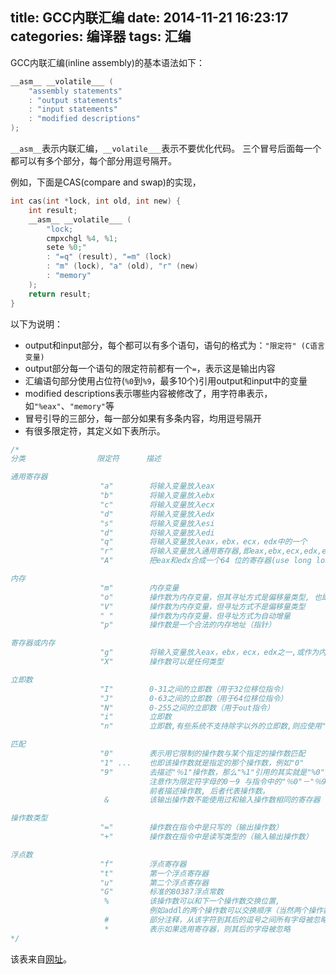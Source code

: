 ﻿title: GCC内联汇编
date: 2014-11-21 16:23:17
categories: 编译器
tags: 汇编
---

GCC内联汇编(inline assembly)的基本语法如下：

```c
__asm__ __volatile___ (
    "assembly statements"
    : "output statements"
    : "input statements"
    : "modified descriptions"
);
```

`__asm__`表示内联汇编，`__volatile___`表示不要优化代码。
三个冒号后面每一个都可以有多个部分，每个部分用逗号隔开。

<!--more-->

例如，下面是CAS(compare and swap)的实现，

```c
int cas(int *lock, int old, int new) {
    int result;
    __asm__ __volatile___ (
        "lock;
        cmpxchgl %4, %1;
        sete %0;"
        : "=q" (result), "=m" (lock)
        : "m" (lock), "a" (old), "r" (new)
        : "memory"
    );
    return result;
}
```

以下为说明：

- output和input部分，每个都可以有多个语句，语句的格式为：`"限定符" (C语言变量)`
- output部分每一个语句的限定符前都有一个`=`，表示这是输出内容
- 汇编语句部分使用占位符(`%0`到`%9`，最多10个)引用output和input中的变量
- modified descriptions表示哪些内容被修改了，用字符串表示，如`"%eax"`、`"memory"`等
- 冒号引导的三部分，每一部分如果有多条内容，均用逗号隔开
- 有很多限定符，其定义如下表所示。

```c
/*
分类                限定符      描述

通用寄存器
                    "a"        将输入变量放入eax
                    "b"        将输入变量放入ebx
                    "c"        将输入变量放入ecx
                    "d"        将输入变量放入edx
                    "s"        将输入变量放入esi
                    "d"        将输入变量放入edi
                    "q"        将输入变量放入eax，ebx，ecx，edx中的一个
                    "r"        将输入变量放入通用寄存器,即eax,ebx,ecx,edx,esi,edi之一
                    "A"        把eax和edx合成一个64 位的寄存器(use long longs)

内存
                    "m"        内存变量
                    "o"        操作数为内存变量，但其寻址方式是偏移量类型, 也即基址寻址
                    "V"        操作数为内存变量，但寻址方式不是偏移量类型
                    " "        操作数为内存变量，但寻址方式为自动增量
                    "p"        操作数是一个合法的内存地址（指针）

寄存器或内存
                    "g"        将输入变量放入eax，ebx，ecx，edx之一,或作为内存变量
                    "X"        操作数可以是任何类型

立即数
                    "I"        0-31之间的立即数（用于32位移位指令）
                    "J"        0-63之间的立即数（用于64位移位指令）
                    "N"        0-255之间的立即数（用于out指令）
                    "i"        立即数
                    "n"        立即数,有些系统不支持除字以外的立即数,则应使用"n"而非 "i"

匹配
                    "0"        表示用它限制的操作数与某个指定的操作数匹配
                    "1" ...    也即该操作数就是指定的那个操作数，例如"0"
                    "9"        去描述"％1"操作数，那么"%1"引用的其实就是"%0"操作数，
                               注意作为限定符字母的0－9 与指令中的"％0"－"％9"的区别，
                               前者描述操作数, 后者代表操作数。
                     &         该输出操作数不能使用过和输入操作数相同的寄存器

操作数类型
                    "="        操作数在指令中是只写的（输出操作数）   
                    "+"        操作数在指令中是读写类型的（输入输出操作数）

浮点数
                    "f"        浮点寄存器
                    "t"        第一个浮点寄存器
                    "u"        第二个浮点寄存器
                    "G"        标准的80387浮点常数
                     %         该操作数可以和下一个操作数交换位置,
                               例如addl的两个操作数可以交换顺序（当然两个操作数都不能是立即数）
                     #         部分注释，从该字符到其后的逗号之间所有字母被忽略
                     *         表示如果选用寄存器，则其后的字母被忽略
*/
```

该表来自[网址](http://www.cppblog.com/jb8164/archive/2008/02/26/43260.html)。
